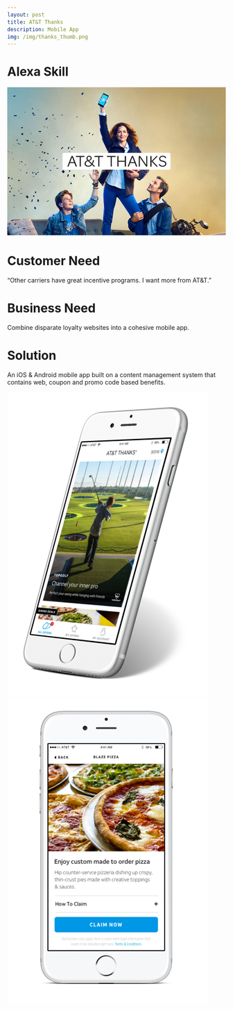 ```yaml
---
layout: post
title: AT&T Thanks
description: Mobile App
img: /img/thanks_thumb.png
---
```


# Alexa Skill
<div class="img_row">
<img class="col three" src="/img/thanks_cover.png"/>
</div>

# Customer Need
“Other carriers have great incentive programs. I want more from AT&T.”

# Business Need
Combine disparate loyalty websites into a cohesive mobile app.

# Solution
An iOS & Android mobile app built on a content management system that contains web, coupon and promo code based benefits.

<img class="img_scale" src="/img/thanks1.png"/>

<img class="img_scale" src="/img/thanks2.png"/>
